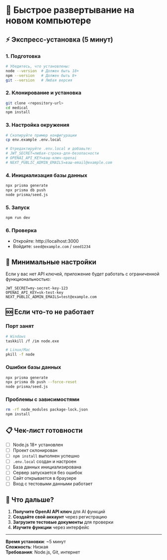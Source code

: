 # 🚀 Быстрое развертывание на новом компьютере

## ⚡ Экспресс-установка (5 минут)

### 1. Подготовка
```bash
# Убедитесь, что установлены:
node --version  # Должен быть 18+
npm --version   # Должен быть 8+
git --version   # Любая версия
```

### 2. Клонирование и установка
```bash
git clone <repository-url>
cd medical
npm install
```

### 3. Настройка окружения
```bash
# Скопируйте пример конфигурации
cp env.example .env.local

# Отредактируйте .env.local и добавьте:
# JWT_SECRET=любая-строка-для-безопасности
# OPENAI_API_KEY=ваш-ключ-openai
# NEXT_PUBLIC_ADMIN_EMAILS=ваш-email@example.com
```

### 4. Инициализация базы данных
```bash
npx prisma generate
npx prisma db push
node prisma/seed.js
```

### 5. Запуск
```bash
npm run dev
```

### 6. Проверка
- Откройте: http://localhost:3000
- Войдите: `seed@example.com` / `seed1234`

## 🔑 Минимальные настройки

Если у вас нет API ключей, приложение будет работать с ограниченной функциональностью:

```env
JWT_SECRET=my-secret-key-123
OPENAI_API_KEY=sk-test-key
NEXT_PUBLIC_ADMIN_EMAILS=test@example.com
```

## 🆘 Если что-то не работает

### Порт занят
```bash
# Windows
taskkill /f /im node.exe

# Linux/Mac
pkill -f node
```

### Ошибки базы данных
```bash
npx prisma generate
npx prisma db push --force-reset
node prisma/seed.js
```

### Проблемы с зависимостями
```bash
rm -rf node_modules package-lock.json
npm install
```

## 📋 Чек-лист готовности

- [ ] Node.js 18+ установлен
- [ ] Проект склонирован
- [ ] `npm install` выполнен успешно
- [ ] `.env.local` создан и настроен
- [ ] База данных инициализирована
- [ ] Сервер запускается без ошибок
- [ ] Сайт открывается в браузере
- [ ] Вход с тестовыми данными работает

## 🎯 Что дальше?

1. **Получите OpenAI API ключ** для AI функций
2. **Создайте свой аккаунт** через регистрацию
3. **Загрузите тестовые документы** для проверки
4. **Изучите функции** через интерфейс

---

**Время установки**: ~5 минут  
**Сложность**: Низкая  
**Требования**: Node.js, Git, интернет
